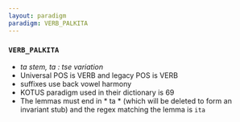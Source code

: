 ```yaml
---
layout: paradigm
paradigm: VERB_PALKITA
---
```

### ` VERB_PALKITA `

* _ta stem, ta : tse variation_
* Universal POS is VERB and legacy POS is VERB
* suffixes use back vowel harmony
* KOTUS paradigm used in their dictionary is 69
* The lemmas must end in * ta * (which will be deleted to form an invariant stub) and the regex matching the lemma is ` ita `
